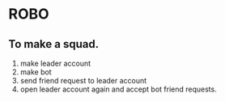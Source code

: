 # ROBO


## To make a squad.
1. make leader account
2. make bot
3. send friend request to leader account
4. open leader account again and accept bot friend requests.
